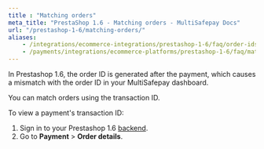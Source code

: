 ```yaml
---
title : "Matching orders"
meta_title: "PrestaShop 1.6 - Matching orders - MultiSafepay Docs"
url: "/prestashop-1-6/matching-orders/"
aliases:
    - /integrations/ecommerce-integrations/prestashop-1-6/faq/order-ids-not-matching/
    - /payments/integrations/ecommerce-platforms/prestashop-1-6/faq/matching-orders/
---
```


In Prestashop 1.6, the order ID is generated after the payment, which causes a mismatch with the order ID in your MultiSafepay dashboard. 

You can match orders using the transaction ID. 

To view a payment's transaction ID:

1. Sign in to your Prestashop 1.6 [backend](/glossaries/multisafepay-glossary/#backend).
2. Go to **Payment** > **Order details**. 

